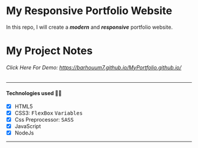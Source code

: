 # My Responsive Portfolio Website
In this repo, I will create a **_modern_** and **_responsive_** portfolio website.
# My Project Notes
###### Click Here For Demo: https://barhouum7.github.io/MyPortfolio.github.io/
---
#### Technologies used 👨‍💻
- [x] HTML5
- [x] CSS3: <kbd>FlexBox</kbd>  <kbd>Variables</kbd>
- [x] Css Preprocessor: <kbd>SASS</kbd>
- [x] JavaScript
- [x] NodeJs
---
